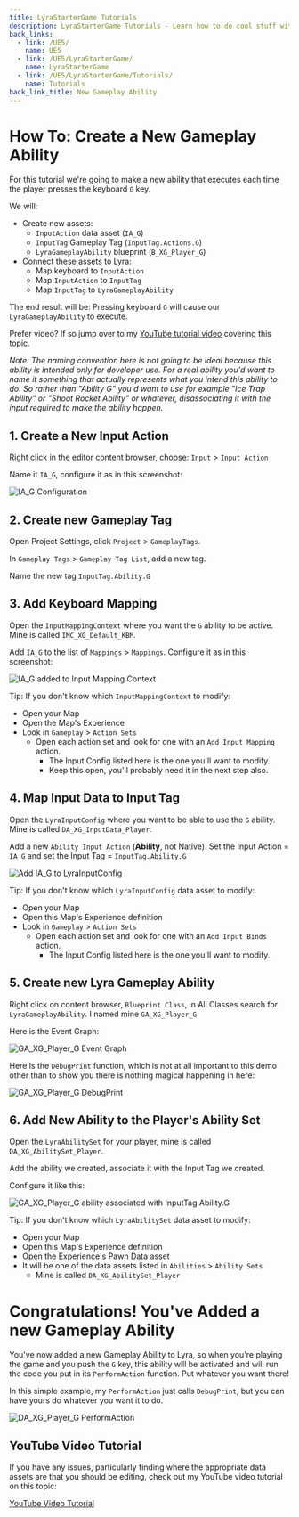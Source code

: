 ```yaml
---
title: LyraStarterGame Tutorials
description: LyraStarterGame Tutorials - Learn how to do cool stuff with LyraStarterGame
back_links:
  - link: /UE5/
    name: UE5
  - link: /UE5/LyraStarterGame/
    name: LyraStarterGame
  - link: /UE5/LyraStarterGame/Tutorials/
    name: Tutorials
back_link_title: New Gameplay Ability
---
```



# How To: Create a New Gameplay Ability


For this tutorial we're going to make a new ability that executes each time the player presses the keyboard `G` key.

We will:

- Create new assets:
  - `InputAction` data asset (`IA_G`)
  - `InputTag` Gameplay Tag (`InputTag.Actions.G`)
  - `LyraGameplayAbility` blueprint (`B_XG_Player_G`)
- Connect these assets to Lyra:
  - Map keyboard to `InputAction`
  - Map `InputAction` to `InputTag`
  - Map `InputTag` to `LyraGameplayAbility`

The end result will be: Pressing keyboard `G` will cause our `LyraGameplayAbility` to execute.

Prefer video?  If so jump over to my [YouTube tutorial video](https://youtu.be/4C-2JiyJft8) covering this topic.

*Note: The naming convention here is not going to be ideal because this ability is intended only for developer use. For a real ability you'd want to name it something that actually represents what you intend this ability to do. So rather than "Ability G" you'd want to use for example "Ice Trap Ability" or "Shoot Rocket Ability" or whatever, disassociating it with the input required to make the ability happen.*


## 1. Create a New Input Action

Right click in the editor content browser, choose: `Input` > `Input Action`

Name it `IA_G`, configure it as in this screenshot:

![IA_G Configuration](./screenshots/HTCANGA/IA_G.png)


## 2. Create new Gameplay Tag

Open Project Settings, click `Project` > `GameplayTags`.

In `Gameplay Tags` > `Gameplay Tag List`, add a new tag.

Name the new tag `InputTag.Ability.G`


## 3. Add Keyboard Mapping

Open the `InputMappingContext` where you want the `G` ability to be active.  Mine is called `IMC_XG_Default_KBM`.

Add `IA_G` to the list of `Mappings` > `Mappings`. Configure it as in this screenshot:

![IA_G added to Input Mapping Context](./screenshots/HTCANGA/IMC_XG_Default_KBM--Add-IA_G.png)

Tip: If you don't know which `InputMappingContext` to modify:
- Open your Map
- Open the Map's Experience
- Look in `Gameplay` > `Action Sets`
  - Open each action set and look for one with an `Add Input Mapping` action.
    - The Input Config listed here is the one you'll want to modify.
    - Keep this open, you'll probably need it in the next step also.


## 4. Map Input Data to Input Tag

Open the `LyraInputConfig` where you want to be able to use the `G` ability.  Mine is called `DA_XG_InputData_Player`.

Add a new `Ability Input Action` (**Ability**, not Native).  Set the Input Action = `IA_G` and set the Input Tag = `InputTag.Ability.G`

![Add IA_G to LyraInputConfig](./screenshots/HTCANGA/LyraInputConfig--DA_XG_InputData_Player--IA_G.png)

Tip: If you don't know which `LyraInputConfig` data asset to modify:
- Open your Map
- Open this Map's Experience definition
- Look in `Gameplay` > `Action Sets`
  - Open each action set and look for one with an `Add Input Binds` action.
    - The Input Config listed here is the one you'll want to modify.


## 5. Create new Lyra Gameplay Ability

Right click on content browser, `Blueprint Class`, in All Classes search for `LyraGameplayAbility`.  I named mine `GA_XG_Player_G`.

Here is the Event Graph:

![GA_XG_Player_G Event Graph](./screenshots/HTCANGA/GA_XG_Player_G--EventGraph.png)

Here is the `DebugPrint` function, which is not at all important to this demo other than to show you there is nothing magical happening in here:

![GA_XG_Player_G DebugPrint](./screenshots/HTCANGA/GA_XG_Player_G--DebugPrint.png)


## 6. Add New Ability to the Player's Ability Set

Open the `LyraAbilitySet` for your player, mine is called `DA_XG_AbilitySet_Player`.

Add the ability we created, associate it with the Input Tag we created.

Configure it like this:

![GA_XG_Player_G ability associated with InputTag.Ability.G](./screenshots/HTCANGA/LyraAbilitySet--DA_XG_AbilitySet_Player--GA_XG_Player_G.png)

Tip: If you don't know which `LyraAbilitySet` data asset to modify:
- Open your Map
- Open this Map's Experience definition
- Open the Experience's Pawn Data asset
- It will be one of the data assets listed in `Abilities` > `Ability Sets`
  - Mine is called `DA_XG_AbilitySet_Player`


# Congratulations! You've Added a new Gameplay Ability

You've now added a new Gameplay Ability to Lyra, so when you're playing the game and you push the `G` key, this ability will be activated and will run the code you put in its `PerformAction` function.  Put whatever you want there!

In this simple example, my `PerformAction` just calls `DebugPrint`, but you can have yours do whatever you want it to do.

![DA_XG_Player_G PerformAction](./screenshots/HTCANGA/GA_XG_Player_G--PerformAction.png)


## YouTube Video Tutorial

If you have any issues, particularly finding where the appropriate data assets are that you should be editing, check out my YouTube video tutorial on this topic:

[YouTube Video Tutorial](https://youtu.be/4C-2JiyJft8)

